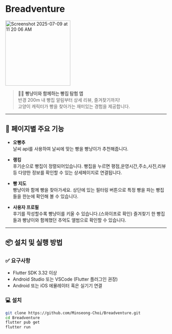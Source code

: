 # Breadventure
<img width="203" alt="Screenshot 2025-07-09 at 11 20 06 AM" src="https://github.com/user-attachments/assets/6625e096-fc7e-4294-80c8-e15b2ab01179" />

> 🥐🐱 **빵냥이와 함께하는 빵집 탐험 앱**  
> 반경 200m 내 빵집 알림부터 상세 리뷰, 즐겨찾기까지!  
> 고양이 캐릭터가 빵을 찾아가는 재미있는 경험을 제공합니다.

---

## 🧁 페이지별 주요 기능

- **오빵추**  
  날씨 api를 사용하여 날씨에 맞는 빵을 빵냥이가 추천해줍니다.

- **랭킹**  
  후기순으로 빵집이 정렬되어있습니다. 빵집을 누르면 평점,운영시간,주소,사진,리뷰 등 다양한 정보를 확인할 수 있는 상세페이지로 연결됩니다.

- **빵 지도**  
  빵냥이와 함께 빵을 찾아가세요. 상단에 있는 필터링 버튼으로 특정 빵을 파는 빵집들을 한눈에 확인해 볼 수 있습니다.

- **사용자 프로필**  
  후기를 작성할수록 빵냥이를 키울 수 있습니다.(스와이프로 확인) 즐겨찾기 한 빵집들과 빵냥이와 함께했던 추억도 앨범으로 확인할 수 있습니다.

---

## 📦 설치 및 실행 방법

### ✅ 요구사항

- Flutter SDK 3.32 이상  
- Android Studio 또는 VSCode (Flutter 플러그인 권장)  
- Android 또는 iOS 에뮬레이터 혹은 실기기 연결

### 💻 설치

```bash
git clone https://github.com/Minseong-Choi/Breadventure.git
cd Breadventure
flutter pub get
flutter run
